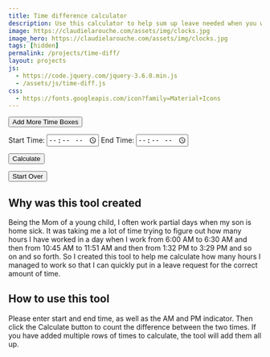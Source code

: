 ```yaml
---
title: Time difference calculator
description: Use this calculator to help sum up leave needed when you work multiple blocks during a day
image: https://claudielarouche.com/assets/img/clocks.jpg
image_hero: https://claudielarouche.com/assets/img/clocks.jpg
tags: [hidden]
permalink: /projects/time-diff/
layout: projects
js:
  - https://code.jquery.com/jquery-3.6.0.min.js
  - /assets/js/time-diff.js
css: 
  - https://fonts.googleapis.com/icon?family=Material+Icons
---
```


<button type="button" class="btn btn-success" id="addTime">Add More Time Boxes</button>

<div id="timeInputs">
    <div class="time-inputs">
        <label for="start1">Start Time:</label>
        <input type="time" id="start1" name="start1" class="timepicker start-time">
        <label for="end1">End Time:</label>
        <input type="time" id="end1" name="end1" class="timepicker end-time">
    </div>
</div>

<button type="button" class="btn btn-primary" id="calculate">Calculate</button>

<button type="button" class="btn btn-warning" id="reset">Start Over</button>

<div id="totalTime"></div>

## Why was this tool created

Being the Mom of a young child, I often work partial days when my son is home sick. It was taking me a lot of time trying to figure out how many hours I have worked in a day when I work from 6:00 AM to 6:30 AM and then from 10:45 AM to 11:51 AM and then from 1:32 PM to 3:29 PM and so on and so forth. So I created this tool to help me calculate how many hours I managed to work so that I can quickly put in a leave request for the correct amount of time.  

## How to use this tool

Please enter start and end time, as well as the AM and PM indicator. Then click the Calculate button to count the difference between the two times. If you have added multiple rows of times to calculate, the tool will add them all up.  

